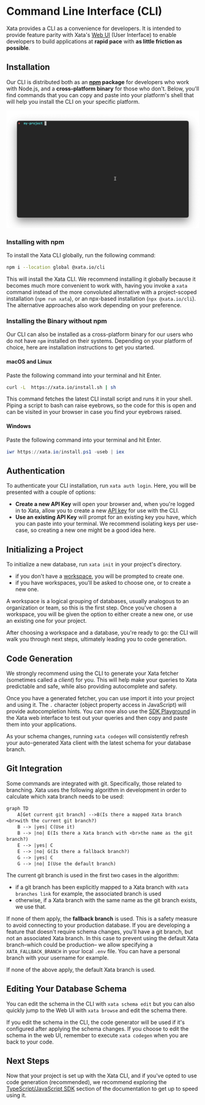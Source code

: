 # Command Line Interface (CLI)

Xata provides a CLI as a convenience for developers. It is intended to provide feature parity with Xata's [Web UI](https://docs.xata.io/getting-started) (User Interface) to enable developers to build applications at **rapid pace** with **as little friction as possible**.

## Installation

Our CLI is distributed both as an **[npm](https://www.npmjs.com/package/@xata.io/cli) package** for developers who work with Node.js, and a **cross-platform binary** for those who don't. Below, you'll find commands that you can copy and paste into your platform's shell that will help you install the CLI on your specific platform.

![Installing the Xata CLI](/screenshots/CliInstall.gif)

### Installing with npm

To install the Xata CLI globally, run the following command:

```sh
npm i --location global @xata.io/cli
```

This will install the Xata CLI. We recommend installing it globally because it becomes much more convenient to work with, having you invoke a `xata` command instead of the more convoluted alternative with a project-scoped installation (`npm run xata`), or an npx-based installation (`npx @xata.io/cli`). The alternative approaches also work depending on your preference.

### Installing the Binary without npm

Our CLI can also be installed as a cross-platform binary for our users who do not have `npm` installed on their systems. Depending on your platform of choice, here are installation instructions to get you started.

#### macOS and Linux

Paste the following command into your terminal and hit Enter.

```sh
curl -L  https://xata.io/install.sh | sh
```

This command fetches the latest CLI install script and runs it in your shell. Piping a script to bash can raise eyebrows, so the code for this is open and can be visited in your browser in case you find your eyebrows raised.

#### Windows

Paste the following command into your terminal and hit Enter.

```powershell
iwr https://xata.io/install.ps1 -useb | iex
```

## Authentication

To authenticate your CLI installation, run `xata auth login`. Here, you will be presented with a couple of options:

- **Create a new API Key** will open your browser and, when you're logged in to Xata, allow you to create a new [API key](https://docs.xata.io/concepts/api-keys) for use with the CLI.
- **Use an existing API Key** will prompt for an existing key you have, which you can paste into your terminal. We recommend isolating keys per use-case, so creating a new one might be a good idea here.

## Initializing a Project

To initialize a new database, run `xata init` in your project's directory.

- if you don't have a [workspace](https://docs.xata.io/concepts/workspaces), you will be prompted to create one.
- if you have workspaces, you'll be asked to choose one, or to create a new one.

A workspace is a logical grouping of databases, usually analogous to an organization or team, so this is the first step. Once you've chosen a workspace, you will be given the option to either create a new one, or use an existing one for your project.

After choosing a workspace and a database, you're ready to go: the CLI will walk you through next steps, ultimately leading you to code generation.

## Code Generation

We strongly recommend using the CLI to generate your Xata fetcher (sometimes called a _client_) for you. This will help make your queries to Xata predictable and safe, while also providing autocomplete and safety.

Once you have a generated fetcher, you can use import it into your project and using it. The `.` character (object property access in JavaScript) will provide autocompletion hints. You can now also use the [SDK Playground](https://docs.xata.io/sdk/playground) in the Xata web interface to test out your queries and then copy and paste them into your applications.

As your schema changes, running `xata codegen` will consistently refresh your auto-generated Xata client with the latest schema for your database branch.

## Git Integration

Some commands are integrated with git. Specifically, those related to branching. Xata uses the following algorithm in development in order to calculate which xata branch needs to be used:

```mermaid
graph TD
    A[Get current git branch] -->B(Is there a mapped Xata branch <br>with the current git branch?)
    B --> |yes| C(Use it)
    B --> |no| E(Is there a Xata branch with <br>the name as the git branch?)
    E --> |yes| C
    E --> |no| G(Is there a fallback branch?)
    G --> |yes| C
    G --> |no| I(Use the default branch)
```

The current git branch is used in the first two cases in the algorithm:

- if a git branch has been explicitly mapped to a Xata branch with `xata branches link` for example, the associated branch is used
- otherwise, if a Xata branch with the same name as the git branch exists, we use that.

If none of them apply, the **fallback branch** is used. This is a safety measure to avoid connecting to your production database. If you are developing a feature that doesn't require schema changes, you'll have a git branch, but not an associated Xata branch. In this case to prevent using the default Xata branch–which could be production– we allow specifying a `XATA_FALLBACK_BRANCH` in your local `.env` file. You can have a personal branch with your username for example.

If none of the above apply, the default Xata branch is used.

## Editing Your Database Schema

You can edit the schema in the CLI with `xata schema edit` but you can also quickly jump to the Web UI with `xata browse` and edit the schema there.

If you edit the schema in the CLI, the code generator will be used if it's configured after applying the schema changes. If you choose to edit the schema in the web UI, remember to execute `xata codegen` when you are back to your code.

## Next Steps

Now that your project is set up with the Xata CLI, and if you've opted to use code generation (recommended), we recommend exploring the [TypeScript/JavaScript SDK](https://docs.xata.io/sdk/getting-started) section of the documentation to get up to speed using it.
